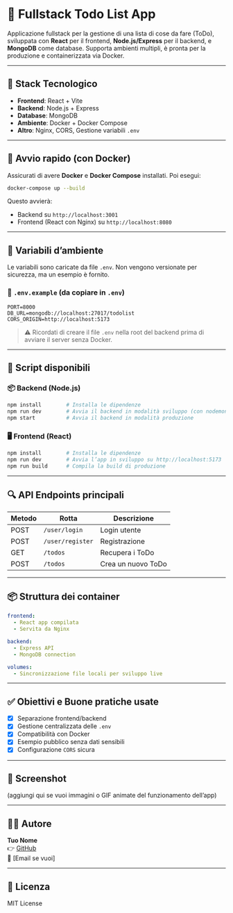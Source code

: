 
# 📝 Fullstack Todo List App

Applicazione fullstack per la gestione di una lista di cose da fare (ToDo), sviluppata con **React** per il frontend, **Node.js/Express** per il backend, e **MongoDB** come database. Supporta ambienti multipli, è pronta per la produzione e containerizzata via Docker.

---

## 🧩 Stack Tecnologico

- **Frontend**: React + Vite
- **Backend**: Node.js + Express
- **Database**: MongoDB
- **Ambiente**: Docker + Docker Compose
- **Altro**: Nginx, CORS, Gestione variabili `.env`

---

## 🚀 Avvio rapido (con Docker)

Assicurati di avere **Docker** e **Docker Compose** installati. Poi esegui:

```bash
docker-compose up --build
```

Questo avvierà:

- Backend su `http://localhost:3001`
- Frontend (React con Nginx) su `http://localhost:8080`

---

## 🔐 Variabili d’ambiente

Le variabili sono caricate da file `.env`. Non vengono versionate per sicurezza, ma un esempio è fornito.

### 📁 `.env.example` (da copiare in `.env`)

```env
PORT=8000
DB_URL=mongodb://localhost:27017/todolist
CORS_ORIGIN=http://localhost:5173
```

> ⚠️ Ricordati di creare il file `.env` nella root del backend prima di avviare il server senza Docker.

---

## 🧪 Script disponibili

### 📦 Backend (Node.js)

```bash
npm install        # Installa le dipendenze
npm run dev        # Avvia il backend in modalità sviluppo (con nodemon)
npm start          # Avvia il backend in modalità produzione
```

### 🖥️ Frontend (React)

```bash
npm install        # Installa le dipendenze
npm run dev        # Avvia l’app in sviluppo su http://localhost:5173
npm run build      # Compila la build di produzione
```

---

## 🔍 API Endpoints principali

| Metodo | Rotta             | Descrizione         |
|--------|-------------------|---------------------|
| POST   | `/user/login`     | Login utente        |
| POST   | `/user/register`  | Registrazione       |
| GET    | `/todos`          | Recupera i ToDo     |
| POST   | `/todos`          | Crea un nuovo ToDo  |

---

## 📦 Struttura dei container

```yaml
frontend:
  - React app compilata
  - Servita da Nginx

backend:
  - Express API
  - MongoDB connection

volumes:
  - Sincronizzazione file locali per sviluppo live
```

---

## ✅ Obiettivi e Buone pratiche usate

- [x] Separazione frontend/backend
- [x] Gestione centralizzata delle `.env`
- [x] Compatibilità con Docker
- [x] Esempio pubblico senza dati sensibili
- [x] Configurazione `CORS` sicura

---

## 📸 Screenshot

(aggiungi qui se vuoi immagini o GIF animate del funzionamento dell’app)

---

## 🧑‍💻 Autore

**Tuo Nome**  
👉 [GitHub](https://github.com/tuo-username)  
📧 [Email se vuoi]

---

## 📄 Licenza

MIT License
